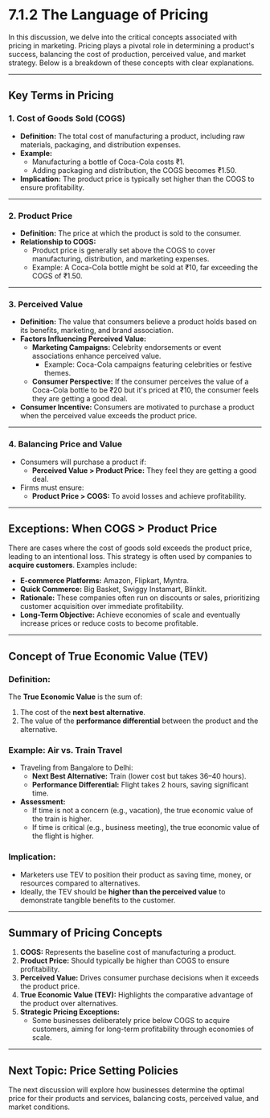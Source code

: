 # 7.1.2 The Language of Pricing

In this discussion, we delve into the critical concepts associated with pricing in marketing. Pricing plays a pivotal role in determining a product's success, balancing the cost of production, perceived value, and market strategy. Below is a breakdown of these concepts with clear explanations.

---

## **Key Terms in Pricing**

### **1. Cost of Goods Sold (COGS)**
- **Definition:** The total cost of manufacturing a product, including raw materials, packaging, and distribution expenses.
- **Example:** 
  - Manufacturing a bottle of Coca-Cola costs ₹1.
  - Adding packaging and distribution, the COGS becomes ₹1.50.
- **Implication:** The product price is typically set higher than the COGS to ensure profitability.

---

### **2. Product Price**
- **Definition:** The price at which the product is sold to the consumer.
- **Relationship to COGS:**
  - Product price is generally set above the COGS to cover manufacturing, distribution, and marketing expenses.
  - Example: A Coca-Cola bottle might be sold at ₹10, far exceeding the COGS of ₹1.50.

---

### **3. Perceived Value**
- **Definition:** The value that consumers believe a product holds based on its benefits, marketing, and brand association.
- **Factors Influencing Perceived Value:**
  - **Marketing Campaigns:** Celebrity endorsements or event associations enhance perceived value. 
    - Example: Coca-Cola campaigns featuring celebrities or festive themes.
  - **Consumer Perspective:** If the consumer perceives the value of a Coca-Cola bottle to be ₹20 but it's priced at ₹10, the consumer feels they are getting a good deal.
- **Consumer Incentive:** Consumers are motivated to purchase a product when the perceived value exceeds the product price.

---

### **4. Balancing Price and Value**
- Consumers will purchase a product if:
  - **Perceived Value > Product Price:** They feel they are getting a good deal.
- Firms must ensure:
  - **Product Price > COGS:** To avoid losses and achieve profitability.

---

## **Exceptions: When COGS > Product Price**
There are cases where the cost of goods sold exceeds the product price, leading to an intentional loss. This strategy is often used by companies to **acquire customers**. Examples include:
- **E-commerce Platforms:** Amazon, Flipkart, Myntra.
- **Quick Commerce:** Big Basket, Swiggy Instamart, Blinkit.
- **Rationale:** These companies often run on discounts or sales, prioritizing customer acquisition over immediate profitability.
- **Long-Term Objective:** Achieve economies of scale and eventually increase prices or reduce costs to become profitable.

---

## **Concept of True Economic Value (TEV)**

### **Definition:**
The **True Economic Value** is the sum of:
1. The cost of the **next best alternative**.
2. The value of the **performance differential** between the product and the alternative.

### **Example: Air vs. Train Travel**
- Traveling from Bangalore to Delhi:
  - **Next Best Alternative:** Train (lower cost but takes 36–40 hours).
  - **Performance Differential:** Flight takes 2 hours, saving significant time.
- **Assessment:**
  - If time is not a concern (e.g., vacation), the true economic value of the train is higher.
  - If time is critical (e.g., business meeting), the true economic value of the flight is higher.

### **Implication:**
- Marketers use TEV to position their product as saving time, money, or resources compared to alternatives.
- Ideally, the TEV should be **higher than the perceived value** to demonstrate tangible benefits to the customer.

---

## **Summary of Pricing Concepts**
1. **COGS:** Represents the baseline cost of manufacturing a product.
2. **Product Price:** Should typically be higher than COGS to ensure profitability.
3. **Perceived Value:** Drives consumer purchase decisions when it exceeds the product price.
4. **True Economic Value (TEV):** Highlights the comparative advantage of the product over alternatives.
5. **Strategic Pricing Exceptions:**
   - Some businesses deliberately price below COGS to acquire customers, aiming for long-term profitability through economies of scale.

---

## **Next Topic: Price Setting Policies**
The next discussion will explore how businesses determine the optimal price for their products and services, balancing costs, perceived value, and market conditions.

